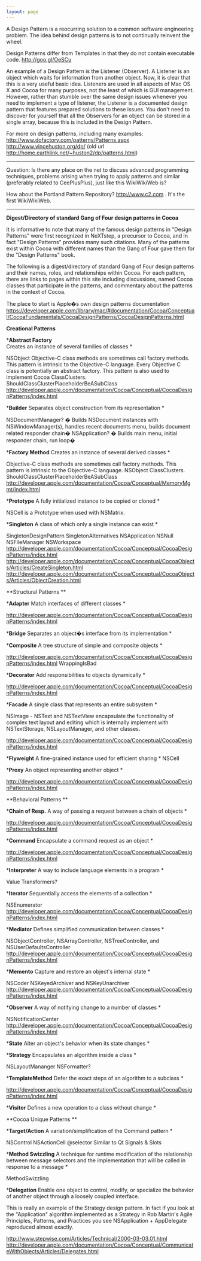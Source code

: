 ```yaml
---
layout: page
---
```


A Design Pattern is a reocurring solution to a common software engineering problem. The idea behind design patterns is to not continually reinvent the wheel.

Design Patterns differ from Templates in that they do not contain executable code. http://goo.gl/OeSCu

An example of a Design Pattern is the Listener (Observer). A Listener is an object which waits for information from another object. Now, it is clear that this is a very useful basic idea. Listeners are used in all aspects of Mac OS X and Cocoa for many purposes, not the least of which is GUI management. However, rather than stumble over the same design issues whenever you need to implement a type of listener, the Listener is a documented design pattern that features prepared solutions to these issues. You don't need to discover for yourself that all the Observers for an object can be stored in a single array, because this is included in the Design Pattern.

For more on design patterns, including many examples:
http://www.dofactory.com/patterns/Patterns.aspx
http://www.vincehuston.org/dp/ (old url http://home.earthlink.net/~huston2/dp/patterns.html)


------------

Question: Is there any place on the net to discuss advanced programming techniques, problems arising when trying to apply patterns and similar (preferably related to CeePlusPlus), just like this WikiWikiWeb is?

How about the Portland Pattern Repository? http://www.c2.com . It's the first WikiWikiWeb.

----
**Digest/Directory of standard Gang of Four design patterns in Cocoa** 
 
It is informative to note that many of the famous design patterns in "Design Patterns" were first recognized in NeXTstep, a precursor to Cocoa, and in fact "Design Patterns" provides many such citations.  Many of the patterns exist within Cocoa with different names than the Gang of Four gave them for the "Design Patterns" book.  

The following is a digest/directory of standard Gang of Four design patterns and their names, roles, and relationships within Cocoa.  For each pattern, there are links to pages within this site including discussions, named Cocoa classes that participate in the patterns, and commentary about the patterns in the context of Cocoa.

The place to start is Apple�s own design patterns documentation https://developer.apple.com/library/mac/#documentation/Cocoa/Conceptual/CocoaFundamentals/CocoaDesignPatterns/CocoaDesignPatterns.html


**Creational Patterns** 
  
***Abstract Factory**   
Creates an instance of several families of classes *

NSObject  Objective-C class methods are sometimes call factory methods.  This pattern is intrinsic to the Objective-C language.   Every Objective C class is potentially an abstract factory.  This pattern is also used to implement Cocoa ClassClusters.  ShouldClassClusterPlaceholderBeASubClass http://developer.apple.com/documentation/Cocoa/Conceptual/CocoaDesignPatterns/index.html

***Builder**   Separates object construction from its representation * 
  
NSDocumentManager? � Builds NSDocument instances with NSWindowManager(s), handles recent documents menu, builds document related responder chain�
NSApplication? � Builds main menu, initial responder chain, run loop�

***Factory Method**   Creates an instance of several derived classes * 

Objective-C class methods are sometimes call factory methods.  This pattern is intrinsic to the Objective-C language. 
NSObject   ClassClusters.  ShouldClassClusterPlaceholderBeASubClass   http://developer.apple.com/documentation/Cocoa/Conceptual/MemoryMgmt/index.html

***Prototype**   A fully initialized instance to be copied or cloned * 
 
NSCell is a Prototype when used with NSMatrix.

***Singleton**   A class of which only a single instance can exist * 
 
SingletonDesignPattern SingletonAlternatives NSApplication NSNull NSFileManager NSWorkspace
http://developer.apple.com/documentation/Cocoa/Conceptual/CocoaDesignPatterns/index.html http://developer.apple.com/documentation/Cocoa/Conceptual/CocoaObjects/Articles/CreateSingleton.html http://developer.apple.com/documentation/Cocoa/Conceptual/CocoaObjects/Articles/ObjectCreation.html 



**Structural Patterns **

***Adapter**   Match interfaces of different classes *

http://developer.apple.com/documentation/Cocoa/Conceptual/CocoaDesignPatterns/index.html
 
***Bridge**   Separates an object�s interface from its implementation *
 
***Composite**   A tree structure of simple and composite objects *

http://developer.apple.com/documentation/Cocoa/Conceptual/CocoaDesignPatterns/index.html WrappingIsBad
 
***Decorator**   Add responsibilities to objects dynamically *

http://developer.apple.com/documentation/Cocoa/Conceptual/CocoaDesignPatterns/index.html
 
***Facade**   A single class that represents an entire subsystem * 

NSImage - NSText and NSTextView encapsulate the functionality of complex text layout and editing which is internally implement with NSTextStorage, NSLayoutManager, and other classes.

http://developer.apple.com/documentation/Cocoa/Conceptual/CocoaDesignPatterns/index.html

***Flyweight**   A fine-grained instance used for efficient sharing * 
NSCell 

***Proxy**   An object representing another object * 

http://developer.apple.com/documentation/Cocoa/Conceptual/CocoaDesignPatterns/index.html



**Behavioral Patterns ** 

***Chain of Resp.**   A way of passing a request between a chain of objects * 

http://developer.apple.com/documentation/Cocoa/Conceptual/CocoaDesignPatterns/index.html

***Command**  Encapsulate a command request as an object * 

http://developer.apple.com/documentation/Cocoa/Conceptual/CocoaDesignPatterns/index.html

***Interpreter**   A way to include language elements in a program * 

Value Transformers?

***Iterator**   Sequentially access the elements of a collection * 

NSEnumerator  http://developer.apple.com/documentation/Cocoa/Conceptual/CocoaDesignPatterns/index.html

***Mediator**   Defines simplified communication between classes * 

NSObjectController, NSArrayController, NSTreeController, and NSUserDefaultsController
http://developer.apple.com/documentation/Cocoa/Conceptual/CocoaDesignPatterns/index.html

***Memento**   Capture and restore an object's internal state * 

NSCoder NSKeyedArchiver and NSKeyUnarchiver 
http://developer.apple.com/documentation/Cocoa/Conceptual/CocoaDesignPatterns/index.html

***Observer**   A way of notifying change to a number of classes * 

NSNotificationCenter 
http://developer.apple.com/documentation/Cocoa/Conceptual/CocoaDesignPatterns/index.html

***State**   Alter an object's behavior when its state changes * 

***Strategy**   Encapsulates an algorithm inside a class * 

NSLayoutMananger NSFormatter?

***TemplateMethod**   Defer the exact steps of an algorithm to a subclass * 

http://developer.apple.com/documentation/Cocoa/Conceptual/CocoaDesignPatterns/index.html

***Visitor**   Defines a new operation to a class without change * 



**Cocoa Unique Patterns ** 
  
***Target/Action**   A variation/simplification of the Command pattern * 

NSControl NSActionCell @selector Similar to Qt Signals & Slots

***Method Swizzling**  A technique for runtime modification of the relationship between message selectors and the implementation that will be called in response to a message * 

MethodSwizzling

***Delegation**  Enable one object to control, modify, or specialize the behavior of another object through a loosely coupled interface.

This is really an example of the Strategy design pattern.  In fact if you look at the "Application" algorithm implemented as a Strategy in Rob Martin's Agile Principles, Patterns, and Practices you see NSApplication + AppDelegate reproduced almost exactly.

http://www.stepwise.com/Articles/Technical/2000-03-03.01.html
http://developer.apple.com/documentation/Cocoa/Conceptual/CommunicateWithObjects/Articles/Delegates.html

